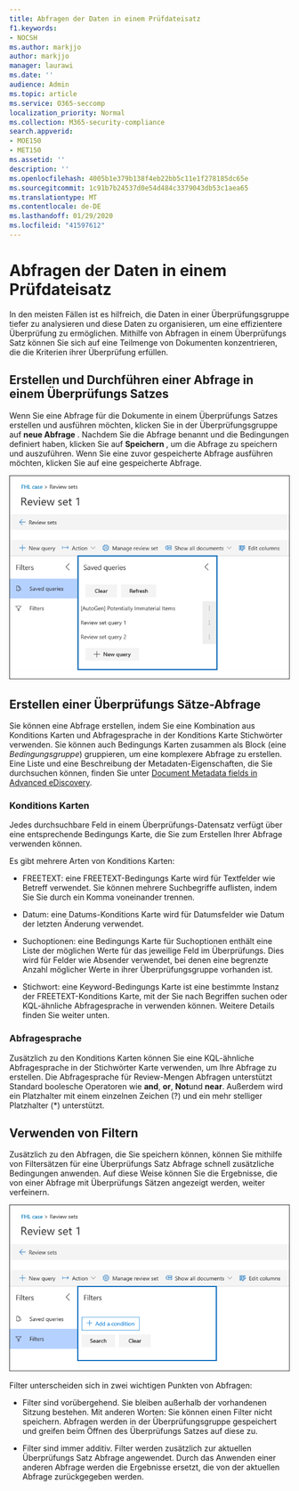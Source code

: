```yaml
---
title: Abfragen der Daten in einem Prüfdateisatz
f1.keywords:
- NOCSH
ms.author: markjjo
author: markjjo
manager: laurawi
ms.date: ''
audience: Admin
ms.topic: article
ms.service: O365-seccomp
localization_priority: Normal
ms.collection: M365-security-compliance
search.appverid:
- MOE150
- MET150
ms.assetid: ''
description: ''
ms.openlocfilehash: 4005b1e379b138f4eb22bb5c11e1f278185dc65e
ms.sourcegitcommit: 1c91b7b24537d0e54d484c3379043db53c1aea65
ms.translationtype: MT
ms.contentlocale: de-DE
ms.lasthandoff: 01/29/2020
ms.locfileid: "41597612"
---
```

# <a name="query-the-data-in-a-review-set"></a>Abfragen der Daten in einem Prüfdateisatz

In den meisten Fällen ist es hilfreich, die Daten in einer Überprüfungsgruppe tiefer zu analysieren und diese Daten zu organisieren, um eine effizientere Überprüfung zu ermöglichen. Mithilfe von Abfragen in einem Überprüfungs Satz können Sie sich auf eine Teilmenge von Dokumenten konzentrieren, die die Kriterien ihrer Überprüfung erfüllen.

## <a name="creating-and-running-a-query-in-a-review-set"></a>Erstellen und Durchführen einer Abfrage in einem Überprüfungs Satzes

Wenn Sie eine Abfrage für die Dokumente in einem Überprüfungs Satzes erstellen und ausführen möchten, klicken Sie in der Überprüfungsgruppe auf **neue Abfrage** . Nachdem Sie die Abfrage benannt und die Bedingungen definiert haben, klicken Sie auf **Speichern** , um die Abfrage zu speichern und auszuführen. Wenn Sie eine zuvor gespeicherte Abfrage ausführen möchten, klicken Sie auf eine gespeicherte Abfrage.

![Überprüfen von Mengen Abfragen](media/AeDReviewSetQueries.png)

## <a name="building-a-review-set-query"></a>Erstellen einer Überprüfungs Sätze-Abfrage

Sie können eine Abfrage erstellen, indem Sie eine Kombination aus Konditions Karten und Abfragesprache in der Konditions Karte Stichwörter verwenden. Sie können auch Bedingungs Karten zusammen als Block (eine *Bedingungsgruppe*) gruppieren, um eine komplexere Abfrage zu erstellen. Eine Liste und eine Beschreibung der Metadaten-Eigenschaften, die Sie durchsuchen können, finden Sie unter [Document Metadata fields in Advanced eDiscovery](document-metadata-fields-in-Advanced-eDiscovery.md).

### <a name="condition-cards"></a>Konditions Karten

Jedes durchsuchbare Feld in einem Überprüfungs-Datensatz verfügt über eine entsprechende Bedingungs Karte, die Sie zum Erstellen Ihrer Abfrage verwenden können.

Es gibt mehrere Arten von Konditions Karten:

- FREETEXT: eine FREETEXT-Bedingungs Karte wird für Textfelder wie Betreff verwendet. Sie können mehrere Suchbegriffe auflisten, indem Sie Sie durch ein Komma voneinander trennen.

- Datum: eine Datums-Konditions Karte wird für Datumsfelder wie Datum der letzten Änderung verwendet.

- Suchoptionen: eine Bedingungs Karte für Suchoptionen enthält eine Liste der möglichen Werte für das jeweilige Feld im Überprüfungs. Dies wird für Felder wie Absender verwendet, bei denen eine begrenzte Anzahl möglicher Werte in ihrer Überprüfungsgruppe vorhanden ist.

- Stichwort: eine Keyword-Bedingungs Karte ist eine bestimmte Instanz der FREETEXT-Konditions Karte, mit der Sie nach Begriffen suchen oder KQL-ähnliche Abfragesprache in verwenden können. Weitere Details finden Sie weiter unten.

### <a name="query-language"></a>Abfragesprache

Zusätzlich zu den Konditions Karten können Sie eine KQL-ähnliche Abfragesprache in der Stichwörter Karte verwenden, um Ihre Abfrage zu erstellen. Die Abfragesprache für Review-Mengen Abfragen unterstützt Standard boolesche Operatoren wie **and**, **or**, **Not**und **near**. Außerdem wird ein Platzhalter mit einem einzelnen Zeichen (?) und ein mehr stelliger Platzhalter (*) unterstützt.

## <a name="using-filters"></a>Verwenden von Filtern

Zusätzlich zu den Abfragen, die Sie speichern können, können Sie mithilfe von Filtersätzen für eine Überprüfungs Satz Abfrage schnell zusätzliche Bedingungen anwenden. Auf diese Weise können Sie die Ergebnisse, die von einer Abfrage mit Überprüfungs Sätzen angezeigt werden, weiter verfeinern.

![Überprüfen von Filtersätzen](media/AeDReviewSetFilters.png)

Filter unterscheiden sich in zwei wichtigen Punkten von Abfragen:

- Filter sind vorübergehend. Sie bleiben außerhalb der vorhandenen Sitzung bestehen. Mit anderen Worten: Sie können einen Filter nicht speichern. Abfragen werden in der Überprüfungsgruppe gespeichert und greifen beim Öffnen des Überprüfungs Satzes auf diese zu.

- Filter sind immer additiv. Filter werden zusätzlich zur aktuellen Überprüfungs Satz Abfrage angewendet. Durch das Anwenden einer anderen Abfrage werden die Ergebnisse ersetzt, die von der aktuellen Abfrage zurückgegeben werden.
